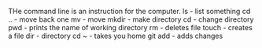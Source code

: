 THe command line is an instruction for the computer.
ls - list something
cd .. - move back one
mv - move
mkdir - make directory
cd - change directory
pwd - prints the name of working directory
rm - deletes file
touch - creates a file
dir - directory
cd ~ - takes you home
git add - adds changes